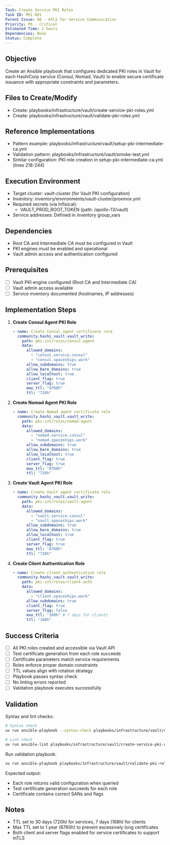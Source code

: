 ```yaml
---
Task: Create Service PKI Roles
Task ID: PKI-001
Parent Issue: 98 - mTLS for Service Communication
Priority: P0 - Critical
Estimated Time: 2 hours
Dependencies: None
Status: Complete
---
```


## Objective

Create an Ansible playbook that configures dedicated PKI roles in Vault for each HashiCorp service (Consul, Nomad, Vault) to enable secure certificate issuance with appropriate constraints and parameters.

## Files to Create/Modify

- Create: playbooks/infrastructure/vault/create-service-pki-roles.yml
- Create: playbooks/infrastructure/vault/validate-pki-roles.yml

## Reference Implementations

- Pattern example: playbooks/infrastructure/vault/setup-pki-intermediate-ca.yml
- Validation pattern: playbooks/infrastructure/vault/smoke-test.yml
- Similar configuration: PKI role creation in setup-pki-intermediate-ca.yml (lines 218-244)

## Execution Environment

- Target cluster: vault-cluster (for Vault PKI configuration)
- Inventory: inventory/environments/vault-cluster/proxmox.yml
- Required secrets (via Infisical):
  - VAULT_PROD_ROOT_TOKEN (path: /apollo-13/vault)
- Service addresses: Defined in inventory group_vars

## Dependencies

- Root CA and Intermediate CA must be configured in Vault
- PKI engines must be enabled and operational
- Vault admin access and authentication configured

## Prerequisites

- [ ] Vault PKI engine configured (Root CA and Intermediate CA)
- [ ] Vault admin access available
- [ ] Service inventory documented (hostnames, IP addresses)

## Implementation Steps

1. **Create Consul Agent PKI Role**

   ```yaml
   - name: Create Consul agent certificate role
     community.hashi_vault.vault_write:
       path: pki-int/roles/consul-agent
       data:
         allowed_domains:
           - "consul.service.consul"
           - "consul.spaceships.work"
         allow_subdomains: true
         allow_bare_domains: true
         allow_localhost: true
         client_flag: true
         server_flag: true
         max_ttl: "8760h"
         ttl: "720h"
   ```

2. **Create Nomad Agent PKI Role**

   ```yaml
   - name: Create Nomad agent certificate role
     community.hashi_vault.vault_write:
       path: pki-int/roles/nomad-agent
       data:
         allowed_domains:
           - "nomad.service.consul"
           - "nomad.spaceships.work"
         allow_subdomains: true
         allow_bare_domains: true
         allow_localhost: true
         client_flag: true
         server_flag: true
         max_ttl: "8760h"
         ttl: "720h"
   ```

3. **Create Vault Agent PKI Role**

   ```yaml
   - name: Create Vault agent certificate role
     community.hashi_vault.vault_write:
       path: pki-int/roles/vault-agent
       data:
         allowed_domains:
           - "vault.service.consul"
           - "vault.spaceships.work"
         allow_subdomains: true
         allow_bare_domains: true
         allow_localhost: true
         client_flag: true
         server_flag: true
         max_ttl: "8760h"
         ttl: "720h"
   ```

4. **Create Client Authentication Role**

   ```yaml
   - name: Create client authentication role
     community.hashi_vault.vault_write:
       path: pki-int/roles/client-auth
       data:
         allowed_domains:
           - "client.spaceships.work"
         allow_subdomains: true
         client_flag: true
         server_flag: false
         max_ttl: "168h" # 7 days for clients
         ttl: "168h"
   ```

## Success Criteria

- [ ] All PKI roles created and accessible via Vault API
- [ ] Test certificate generation from each role succeeds
- [ ] Certificate parameters match service requirements
- [ ] Roles enforce proper domain constraints
- [ ] TTL values align with rotation strategy
- [ ] Playbook passes syntax check
- [ ] No linting errors reported
- [ ] Validation playbook executes successfully

## Validation

Syntax and lint checks:

```bash
# Syntax check
uv run ansible-playbook --syntax-check playbooks/infrastructure/vault/create-service-pki-roles.yml

# Lint check
uv run ansible-lint playbooks/infrastructure/vault/create-service-pki-roles.yml
```

Run validation playbook:

```bash
uv run ansible-playbook playbooks/infrastructure/vault/validate-pki-roles.yml
```

Expected output:

- Each role returns valid configuration when queried
- Test certificate generation succeeds for each role
- Certificate contains correct SANs and flags

## Notes

- TTL set to 30 days (720h) for services, 7 days (168h) for clients
- Max TTL set to 1 year (8760h) to prevent excessively long certificates
- Both client and server flags enabled for service certificates to support mTLS
